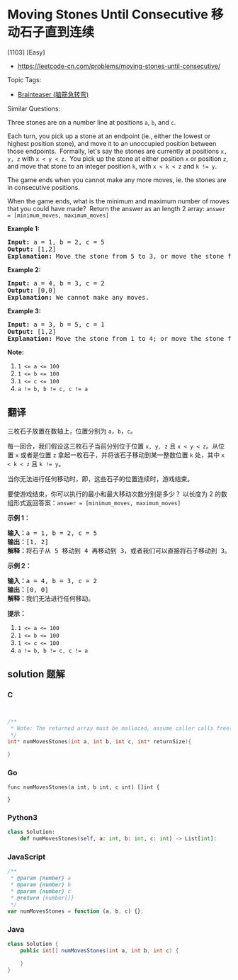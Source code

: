 # Moving Stones Until Consecutive 移动石子直到连续

[1103] [Easy]

- https://leetcode-cn.com/problems/moving-stones-until-consecutive/

Topic Tags:

- [Brainteaser (脑筋急转弯)](https://leetcode-cn.com/tag/brainteaser/)

Similar Questions:

Three stones are on a number line at positions `a`, `b`, and `c`.

Each turn, you pick up a stone at an endpoint (ie., either the lowest or highest position stone), and move it to an unoccupied position between those endpoints.  Formally, let's say the stones are currently at positions `x, y, z` with `x < y < z`.  You pick up the stone at either position `x` or position `z`, and move that stone to an integer position `k`, with `x < k < z` and `k != y`.

The game ends when you cannot make any more moves, ie. the stones are in consecutive positions.

When the game ends, what is the minimum and maximum number of moves that you could have made?  Return the answer as an length 2 array: `answer = [minimum_moves, maximum_moves]`

**Example 1:**

<pre><strong>Input: </strong>a = <span id="example-input-1-1">1</span>, b = <span id="example-input-1-2">2</span>, c = <span id="example-input-1-3">5</span>
<strong>Output: </strong><span id="example-output-1">[1,2]</span>
<strong>Explanation: </strong>Move the stone from 5 to 3, or move the stone from 5 to 4 to 3.
</pre>

**Example 2:**

<pre><strong>Input: </strong>a = <span id="example-input-2-1">4</span>, b = <span id="example-input-2-2">3</span>, c = <span id="example-input-2-3">2</span>
<strong>Output: </strong><span id="example-output-2">[0,0]</span>
<strong>Explanation: </strong>We cannot make any moves.
</pre>

**Example 3:**

<pre><strong>Input: </strong>a = <span id="example-input-3-1">3</span>, b = <span id="example-input-3-2">5</span>, c = <span id="example-input-3-3">1</span>
<strong>Output: </strong><span id="example-output-3">[1,2]</span>
<strong>Explanation: </strong>Move the stone from 1 to 4; or move the stone from 1 to 2 to 4.
</pre>

**Note:**

1.  `1 <= a <= 100`
2.  `1 <= b <= 100`
3.  `1 <= c <= 100`
4.  `a != b, b != c, c != a`

## 翻译

三枚石子放置在数轴上，位置分别为 `a`，`b`，`c`。

每一回合，我们假设这三枚石子当前分别位于位置 `x, y, z` 且 `x < y < z`。从位置 `x` 或者是位置 `z` 拿起一枚石子，并将该石子移动到某一整数位置 `k` 处，其中 `x < k < z` 且 `k != y`。

当你无法进行任何移动时，即，这些石子的位置连续时，游戏结束。

要使游戏结束，你可以执行的最小和最大移动次数分别是多少？ 以长度为 2 的数组形式返回答案：`answer = [minimum_moves, maximum_moves]`

**示例 1：**

<pre><strong>输入：</strong>a = 1, b = 2, c = 5
<strong>输出：</strong>[1, 2]
<strong>解释：</strong>将石子从 5 移动到 4 再移动到 3，或者我们可以直接将石子移动到 3。
</pre>

**示例 2：**

<pre><strong>输入：</strong>a = 4, b = 3, c = 2
<strong>输出：</strong>[0, 0]
<strong>解释：</strong>我们无法进行任何移动。
</pre>

**提示：**

1.  `1 <= a <= 100`
2.  `1 <= b <= 100`
3.  `1 <= c <= 100`
4.  `a != b, b != c, c != a`

## solution 题解

### C

```c


/**
 * Note: The returned array must be malloced, assume caller calls free().
 */
int* numMovesStones(int a, int b, int c, int* returnSize){

}


```

### Go

```golang
func numMovesStones(a int, b int, c int) []int {

}
```

### Python3

```python
class Solution:
    def numMovesStones(self, a: int, b: int, c: int) -> List[int]:

```

### JavaScript

```javascript
/**
 * @param {number} a
 * @param {number} b
 * @param {number} c
 * @return {number[]}
 */
var numMovesStones = function (a, b, c) {};
```

### Java

```java
class Solution {
    public int[] numMovesStones(int a, int b, int c) {

    }
}
```
